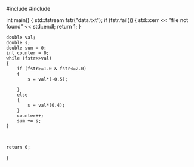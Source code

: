 #include <iostream>
#include <fstream>

int main()
{
	std::fstream fstr("data.txt");
	if (fstr.fail())
	{
		std::cerr << "file not found" << std::endl;
		return 1;
	}
	
	double val;
	double s;
	double sum = 0;
	int counter = 0;
	while (fstr>>val)
	{
		if (fstr>=1.0 & fstr<=2.0)
		{
			s = val*(-0.5);
			
		}
		else 
		{
			s = val*(0.4);
		}
		counter++;
		sum += s;
	}
	
	
	
    return 0;
}

